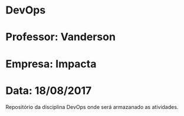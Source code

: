 # DevOps
# Professor: Vanderson
# Empresa: Impacta
# Data: 18/08/2017

Repositório da disciplina DevOps onde será armazanado as atividades.
